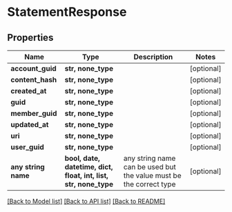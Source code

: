 # StatementResponse


## Properties
Name | Type | Description | Notes
------------ | ------------- | ------------- | -------------
**account_guid** | **str, none_type** |  | [optional] 
**content_hash** | **str, none_type** |  | [optional] 
**created_at** | **str, none_type** |  | [optional] 
**guid** | **str, none_type** |  | [optional] 
**member_guid** | **str, none_type** |  | [optional] 
**updated_at** | **str, none_type** |  | [optional] 
**uri** | **str, none_type** |  | [optional] 
**user_guid** | **str, none_type** |  | [optional] 
**any string name** | **bool, date, datetime, dict, float, int, list, str, none_type** | any string name can be used but the value must be the correct type | [optional]

[[Back to Model list]](../README.md#documentation-for-models) [[Back to API list]](../README.md#documentation-for-api-endpoints) [[Back to README]](../README.md)


